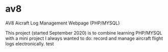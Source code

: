 # av8
AV8 Aicraft Log Management Webpage (PHP/MYSQL)

This project (started September 2020) is to combine learning PHP/MYSQL with a mini project I always wanted to do: record and manage aircraft flight logs electronically.
test
